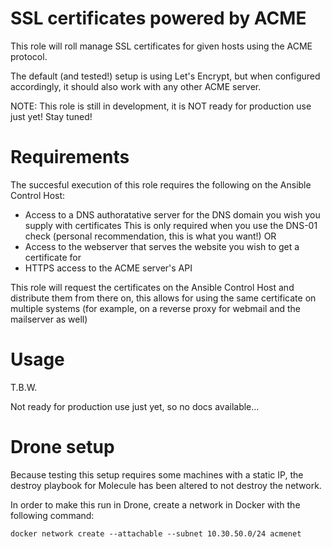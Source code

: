 # SSL certificates powered by ACME
This role will roll manage SSL certificates for given hosts using the ACME
protocol.

The default (and tested!) setup is using Let's Encrypt, but when configured
accordingly, it should also work with any other ACME server.

NOTE: This role is still in development, it is NOT ready for production use just yet! Stay tuned!

# Requirements
The succesful execution of this role requires the following on the Ansible Control Host:

* Access to a DNS authoratative server for the DNS domain you wish you supply with certificates
  This is only required when you use the DNS-01 check (personal recommendation, this is what you want!)
 OR
* Access to the webserver that serves the website you wish to get a certificate for
* HTTPS access to the ACME server's API

This role will request the certificates on the Ansible Control Host and distribute them from there on, this allows for using the same certificate on multiple systems (for example, on a reverse proxy for webmail and the mailserver as well)

# Usage
T.B.W.

Not ready for production use just yet, so no docs available...

# Drone setup
Because testing this setup requires some machines with a static IP, the destroy playbook for Molecule has been altered to not destroy the network.

In order to make this run in Drone, create a network in Docker with the following command:

```
docker network create --attachable --subnet 10.30.50.0/24 acmenet
```
